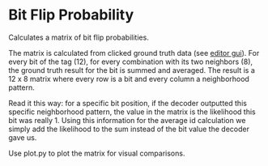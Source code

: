 # Bit Flip Probability

Calculates a matrix of bit flip probabilities.

The matrix is calculated from clicked ground truth data (see [editor gui](../editor-gui)).
For every bit of the tag (12), for every combination with its two neighbors (8),
the ground truth result for the bit is summed and averaged.
The result is a 12 x 8 matrix where every row is a bit and every column a neighborhood pattern.

Read it this way: for a specific bit position, if the decoder outputted this specific neighborhood pattern,
the value in the matrix is the likelihood this bit was really 1.
Using this information for the average id calculation we simply add the likelihood to the sum instead
of the bit value the decoder gave us.

Use plot.py to plot the matrix for visual comparisons.

